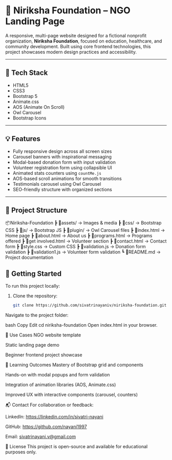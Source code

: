 # 🌟 Niriksha Foundation – NGO Landing Page

A responsive, multi-page website designed for a fictional nonprofit organization, **Niriksha Foundation**, focused on education, healthcare, and community development. Built using core frontend technologies, this project showcases modern design practices and accessibility.

---

## 🔧 Tech Stack
- HTML5
- CSS3
- Bootstrap 5
- Animate.css
- AOS (Animate On Scroll)
- Owl Carousel
- Bootstrap Icons

---

## 💡 Features
- Fully responsive design across all screen sizes
- Carousel banners with inspirational messaging
- Modal-based donation form with input validation
- Volunteer registration form using collapsible UI
- Animated stats counters using `countMe.js`
- AOS-based scroll animations for smooth transitions
- Testimonials carousel using Owl Carousel
- SEO-friendly structure with organized sections

---

## 📁 Project Structure
📦Niriksha-Foundation
┣ 📂assets/ → Images & media
┣ 📂css/ → Bootstrap CSS
┣ 📂js/ → Bootstrap JS
┣ 📂plugin/ → Owl Carousel files
┣ 📜index.html → Home page
┣ 📜about.html → About us
┣ 📜programs.html → Programs offered
┣ 📜get involved.html → Volunteer section
┣ 📜contact.html → Contact form
┣ 📜style.css → Custom CSS
┣ 📜validation.js → Donation form validation
┣ 📜validation1.js → Volunteer form validation
┗ 📜README.md → Project documentation



## 🚀 Getting Started

To run this project locally:

1. Clone the repository:
   ```bash
   git clone https://github.com/sivatrinayaniv/niriksha-foundation.git
Navigate to the project folder:

bash
Copy
Edit
cd niriksha-foundation
Open index.html in your browser.

📌 Use Cases
NGO website template

Static landing page demo

Beginner frontend project showcase

🧠 Learning Outcomes
Mastery of Bootstrap grid and components

Hands-on with modal popups and form validation

Integration of animation libraries (AOS, Animate.css)

Improved UX with interactive components (carousel, counters)

📬 Contact
For collaboration or feedback:

LinkedIn: https://linkedin.com/in/sivatri-nayani

GitHub: https://github.com/nayani1997

Email: sivatrinayani.v@gmail.com

📜 License
This project is open-source and available for educational purposes only.
